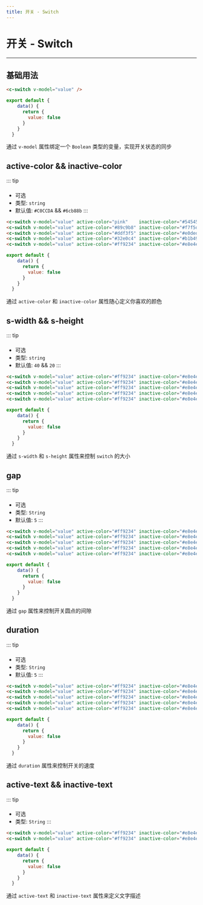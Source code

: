 ```yaml
---
title: 开关 - Switch 
---
```

# 开关 - Switch
---

## 基础用法 

<ClientOnly>
<switch-switch-base></switch-switch-base>
</ClientOnly>



```html
<c-switch v-model="value" />
```

```javascript
export default {
    data() {
      return {
        value: false
      }
    }
  }
```

通过 `v-model` 属性绑定一个 `Boolean`  类型的变量，实现开关状态的同步

## active-color && inactive-color 


::: tip
#### 
* 可选
* 类型: `string`
* 默认值: `#C0CCDA` && `#6cb88b`
:::
 
 
<ClientOnly>
<switch-switch-color></switch-switch-color>
</ClientOnly>


```html
<c-switch v-model="value" active-color="pink"    inactive-color="#545456" />
<c-switch v-model="value" active-color="#89c9b8" inactive-color="#f7f5dd" />
<c-switch v-model="value" active-color="#ddf3f5" inactive-color="#e0dede" />
<c-switch v-model="value" active-color="#32e0c4" inactive-color="#b1b493" />
<c-switch v-model="value" active-color="#ff9234" inactive-color="#e8e4e1" />
```


```javascript
export default {
    data() {
      return {
        value: false
      }
    }
  }
```

通过 `active-color` 和 `inactive-color` 属性随心定义你喜欢的颜色


## s-width && s-height

::: tip
#### 
* 可选
* 类型: `string`
* 默认值: `40` && `20`
::: 

<ClientOnly>
<switch-switch-size></switch-switch-size>
</ClientOnly>

```html
<c-switch v-model="value" active-color="#ff9234" inactive-color="#e8e4e1" s-width="30" s-height="15" />
<c-switch v-model="value" active-color="#ff9234" inactive-color="#e8e4e1" s-width="50" s-height="25" />
<c-switch v-model="value" active-color="#ff9234" inactive-color="#e8e4e1" s-width="70" s-height="35" />
<c-switch v-model="value" active-color="#ff9234" inactive-color="#e8e4e1" s-width="90" s-height="45" />
<c-switch v-model="value" active-color="#ff9234" inactive-color="#e8e4e1" s-width="110" s-height="55" />

```

```javascript
export default {
    data() {
      return {
        value: false
      }
    }
  }
```

通过 `s-width` 和 `s-height` 属性来控制 `switch` 的大小

## gap 

::: tip
#### 
* 可选
* 类型: `String`
* 默认值: `5`
:::


<ClientOnly>
<switch-switch-gap></switch-switch-gap>
</ClientOnly>


```html
<c-switch v-model="value" active-color="#ff9234" inactive-color="#e8e4e1" s-width="70" s-height="35" gap="3" />
<c-switch v-model="value" active-color="#ff9234" inactive-color="#e8e4e1" s-width="70" s-height="35" gap="5" />
<c-switch v-model="value" active-color="#ff9234" inactive-color="#e8e4e1" s-width="70" s-height="35" gap="7" />
<c-switch v-model="value" active-color="#ff9234" inactive-color="#e8e4e1" s-width="70" s-height="35" gap="9" />
<c-switch v-model="value" active-color="#ff9234" inactive-color="#e8e4e1" s-width="70" s-height="35" gap="11" />
```

```javascript
export default {
    data() {
      return {
        value: false
      }
    }
  }
```

通过 `gap` 属性来控制开关圆点的间隙

## duration 

::: tip
#### 
* 可选
* 类型: `String`
* 默认值: `5`
:::

<ClientOnly>
<switch-switch-duration></switch-switch-duration>
</ClientOnly>


```html
<c-switch v-model="value" active-color="#ff9234" inactive-color="#e8e4e1" s-width="70" s-height="35" />
<c-switch v-model="value" active-color="#ff9234" inactive-color="#e8e4e1" s-width="70" s-height="35" duration="0.6" />
<c-switch v-model="value" active-color="#ff9234" inactive-color="#e8e4e1" s-width="70" s-height="35" duration="0.8" />
<c-switch v-model="value" active-color="#ff9234" inactive-color="#e8e4e1" s-width="70" s-height="35" duration="1" />
<c-switch v-model="value" active-color="#ff9234" inactive-color="#e8e4e1" s-width="70" s-height="35" duration="1.2" />
```

```javascript
export default {
    data() {
      return {
        value: false
      }
    }
  }
```

通过 `duration` 属性来控制开关的速度

## active-text && inactive-text

::: tip
#### 
* 可选
* 类型: `String`
:::

<ClientOnly>
<switch-switch-text></switch-switch-text>
</ClientOnly>


```html
<c-switch v-model="value" active-color="#ff9234" inactive-color="#e8e4e1" active-text="study" inactive-text="game" />
<c-switch v-model="value" active-color="#ff9234" inactive-color="#e8e4e1" active-text="按月付费" inactive-text="按年付费" />
```

```javascript
export default {
    data() {
      return {
        value: false
      }
    }
  }
```

通过 `active-text` 和 `inactive-text` 属性来定义文字描述

